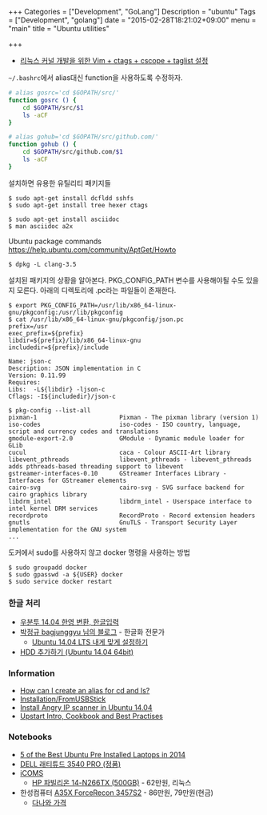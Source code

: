 +++
Categories = ["Development", "GoLang"]
Description = "ubuntu"
Tags = ["Development", "golang"]
date = "2015-02-28T18:21:02+09:00"
menu = "main"
title = "Ubuntu utilities"

+++

* [리눅스 커널 개발을 위한 Vim + ctags + cscope + taglist 설정](https://ysoh.wordpress.com/2012/04/09/%EB%A6%AC%EB%88%85%EC%8A%A4-%EC%BB%A4%EB%84%90-%EA%B0%9C%EB%B0%9C%EC%9D%84-%EC%9C%84%ED%95%9C-vim-%EC%84%A4%EC%A0%95-vimrc/)


`~/.bashrc`에서 alias대신 function을 사용하도록 수정하자.
```sh
# alias gosrc='cd $GOPATH/src/'
function gosrc () {
    cd $GOPATH/src/$1
    ls -aCF
}

# alias gohub='cd $GOPATH/src/github.com/'
function gohub () {
    cd $GOPATH/src/github.com/$1
    ls -aCF
}
```

설치하면 유용한 유틸리티 패키지들
```
$ sudo apt-get install dcfldd sshfs
$ sudo apt-get install tree hexer ctags
```

```
$ sudo apt-get install asciidoc
$ man asciidoc a2x
```


Ubuntu package commands
https://help.ubuntu.com/community/AptGet/Howto

```
$ dpkg -L clang-3.5
```
설치된 패키지의 상황을 알아본다. PKG_CONFIG_PATH 변수를 사용해야될 수도 있을지 모른다.
아래의 디렉토리에 .pc라는 파일들이 존재한다.
```
$ export PKG_CONFIG_PATH=/usr/lib/x86_64-linux-gnu/pkgconfig:/usr/lib/pkgconfig
$ cat /usr/lib/x86_64-linux-gnu/pkgconfig/json.pc
prefix=/usr
exec_prefix=${prefix}
libdir=${prefix}/lib/x86_64-linux-gnu
includedir=${prefix}/include

Name: json-c
Description: JSON implementation in C
Version: 0.11.99
Requires:
Libs:  -L${libdir} -ljson-c
Cflags: -I${includedir}/json-c

```

```
$ pkg-config --list-all
pixman-1                       Pixman - The pixman library (version 1)
iso-codes                      iso-codes - ISO country, language, script and currency codes and translations
gmodule-export-2.0             GModule - Dynamic module loader for GLib
cucul                          caca - Colour ASCII-Art library
libevent_pthreads              libevent_pthreads - libevent_pthreads adds pthreads-based threading support to libevent
gstreamer-interfaces-0.10      GStreamer Interfaces Library - Interfaces for GStreamer elements
cairo-svg                      cairo-svg - SVG surface backend for cairo graphics library
libdrm_intel                   libdrm_intel - Userspace interface to intel kernel DRM services
recordproto                    RecordProto - Record extension headers
gnutls                         GnuTLS - Transport Security Layer implementation for the GNU system
...
```

도커에서 sudo를 사용하지 않고 docker 명령을 사용하는 방법
```
$ sudo groupadd docker
$ sudo gpasswd -a ${USER} docker
$ sudo service docker restart
```

### 한글 처리
* [우분투 14.04 한영 변환, 한글입력](http://ngee.tistory.com/326)
* [박정규 bagjunggyu 님의 블로그](http://bagjunggyu.blogspot.kr/) - 한글화 전문가
  - [Ubuntu 14.04 LTS 내게 맞게 설정하기](http://blog.daum.net/bagjunggyu/154)
* [HDD 추가하기 (Ubuntu 14.04 64bit)](http://whatwant.tistory.com/686)


### Information
* [How can I create an alias for cd and ls?](http://askubuntu.com/questions/16106/how-can-i-create-an-alias-for-cd-and-ls)
* [Installation/FromUSBStick](https://help.ubuntu.com/community/Installation/FromUSBStick)
* [Install Angry IP scanner in Ubuntu 14.04](http://www.sysads.co.uk/2014/07/install-angry-ip-scanner-in-ubuntu-14-04/)
* [Upstart Intro, Cookbook and Best Practises](http://upstart.ubuntu.com/cookbook/)


### Notebooks
* [5 of the Best Ubuntu Pre Installed Laptops in 2014](http://www.htpcbeginner.com/ubuntu-pre-installed-laptops-2014/)
* [DELL 래티튜드 3540 PRO (정품)](http://prod.danawa.com/info/?pcode=2882047&relationMenuType=koost)
* [iCOMS](http://icoms.kr/main/)
  - [HP 파빌리온 14-N266TX (500GB)](http://icoms.kr/product/productView.php?nProdCode=2506754#) - 62만원, 리눅스
* 한성컴퓨터 [A35X ForceRecon 3457S2](http://www.monsterlabs.co.kr/shop/product_detail.html?pd_no=12095) - 86만원, 79만원(현금)
  - [다나와 가격](http://prod.danawa.com/info/?pcode=2954742&keyword=A35X+ForceRecon+3457S2)
